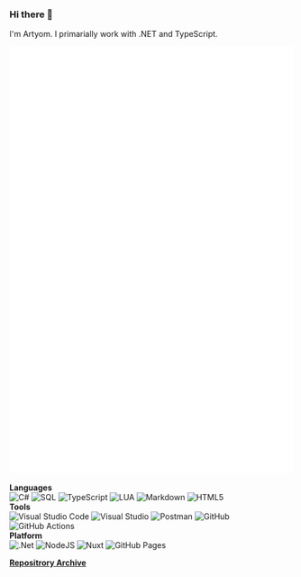 ### Hi there 👋
I'm Artyom. I primarially work with .NET and TypeScript.

![Metrics](./github-metrics.svg)

**Languages**  
![C#](https://img.shields.io/badge/c%23-239120.svg?style=for-the-badge&logo=c-sharp&logoColor=white)
![SQL](https://img.shields.io/badge/SQL-CC2927?style=for-the-badge&logo=microsoft-sql-server&logoColor=white)
![TypeScript](https://img.shields.io/badge/typescript-007ACC.svg?style=for-the-badge&logo=typescript&logoColor=white)
![LUA](https://img.shields.io/badge/LUA-2C2D72?style=for-the-badge&logo=lua&logoColor=white)
![Markdown](https://img.shields.io/badge/markdown-000000.svg?style=for-the-badge&logo=markdown&logoColor=white)
![HTML5](https://img.shields.io/badge/html5-E34F26.svg?style=for-the-badge&logo=html5&logoColor=white)  
**Tools**  
![Visual Studio Code](https://img.shields.io/badge/Visual%20Studio%20Code-0078D7.svg?style=for-the-badge&logo=visual-studio-code&logoColor=white)
![Visual Studio](https://img.shields.io/badge/Visual%20Studio-5C2D91.svg?style=for-the-badge&logo=visual-studio&logoColor=white)
![Postman](https://img.shields.io/badge/Postman-FF6C37?style=for-the-badge&logo=postman&logoColor=white)
![GitHub](https://img.shields.io/badge/github-181717.svg?style=for-the-badge&logo=github&logoColor=white)
![GitHub Actions](https://img.shields.io/badge/github%20actions-2671E5.svg?style=for-the-badge&logo=githubactions&logoColor=white)  
**Platform**  
![.Net](https://img.shields.io/badge/.NET-5C2D91?style=for-the-badge&logo=.net&logoColor=white)
![NodeJS](https://img.shields.io/badge/node.js-6DA55F?style=for-the-badge&logo=node.js&logoColor=white)
![Nuxt](https://img.shields.io/badge/nuxt-00DC82?style=for-the-badge&logo=nuxt.js&logoColor=white)
![GitHub Pages](https://img.shields.io/badge/github_pages-222222.svg?style=for-the-badge&logoColor=white)

**[Repositrory Archive](https://github.com/Virenbar-Archive/)**  

<!--
![Bootstrap](https://img.shields.io/badge/bootstrap-563D7C.svg?style=for-the-badge&logo=bootstrap&logoColor=white)
![Cloudflare](https://img.shields.io/badge/Cloudflare-F38020?style=for-the-badge&logo=Cloudflare&logoColor=white)
![MySQL](https://img.shields.io/badge/mysql-00f.svg?style=for-the-badge&logo=mysql&logoColor=white)
![Postgres](https://img.shields.io/badge/postgres-316192.svg?style=for-the-badge&logo=postgresql&logoColor=white)
![SQLite](https://img.shields.io/badge/sqlite-07405e.svg?style=for-the-badge&logo=sqlite&logoColor=white)
![JWT](https://img.shields.io/badge/JWT-black?style=for-the-badge&logo=JSON%20web%20tokens)
![NPM](https://img.shields.io/badge/NPM-000000.svg?style=for-the-badge&logo=npm&logoColor=white)
![Next JS](https://img.shields.io/badge/Next-black?style=for-the-badge&logo=next.js&logoColor=white)
![SASS](https://img.shields.io/badge/SASS-hotpink.svg?style=for-the-badge&logo=SASS&logoColor=white)
![ESLint](https://img.shields.io/badge/ESLint-4B3263?style=for-the-badge&logo=eslint&logoColor=white)
![Raspberry Pi](https://img.shields.io/badge/-RaspberryPi-C51A4A?style=for-the-badge&logo=Raspberry-Pi)
-->
